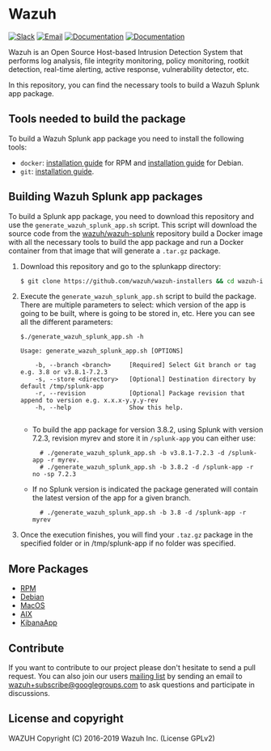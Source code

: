 Wazuh
=====

[![Slack](https://img.shields.io/badge/slack-join-blue.svg)](https://wazuh.com/community/join-us-on-slack/)
[![Email](https://img.shields.io/badge/email-join-blue.svg)](https://groups.google.com/forum/#!forum/wazuh)
[![Documentation](https://img.shields.io/badge/docs-view-green.svg)](https://documentation.wazuh.com)
[![Documentation](https://img.shields.io/badge/web-view-green.svg)](https://wazuh.com)

Wazuh is an Open Source Host-based Intrusion Detection System that performs log analysis, file integrity monitoring, policy monitoring, rootkit detection, real-time alerting, active response, vulnerability detector, etc.

In this repository, you can find the necessary tools to build a Wazuh Splunk app package.

## Tools needed to build the package

To build a Wazuh Splunk app package you need to install the following tools:
  - `docker`: [installation guide](https://docs.docker.com/install/linux/docker-ce/centos/) for RPM and [installation guide](https://docs.docker.com/install/linux/docker-ce/debian/) for Debian.
- `git`:  [installation guide](https://git-scm.com/book/en/v2/Getting-Started-Installing-Git). 
  
## Building Wazuh Splunk app packages

To build a Splunk app package, you need to download this repository and use the `generate_wazuh_splunk_app.sh` script. This script will download the source code from the [wazuh/wazuh-splunk](https://github.com/wazuh/wazuh-splunk) repository build a Docker image with all the necessary tools to build the app package and run a Docker container from that image that will generate a `.tar.gz` package.

1. Download this repository and go to the splunkapp directory:
    ```bash
    $ git clone https://github.com/wazuh/wazuh-installers && cd wazuh-installers/splunkapp
    ```

2. Execute the `generate_wazuh_splunk_app.sh` script to build the package. There are multiple parameters to select: which version of the app is going to be built, where is going to be stored in, etc. Here you can see all the different parameters:
    ```shellsession
    $./generate_wazuh_splunk_app.sh -h

    Usage: generate_wazuh_splunk_app.sh [OPTIONS]

        -b, --branch <branch>     [Required] Select Git branch or tag e.g. 3.8 or v3.8.1-7.2.3
        -s, --store <directory>   [Optional] Destination directory by default /tmp/splunk-app
        -r, --revision            [Optional] Package revision that append to version e.g. x.x.x-y.y.y-rev
        -h, --help                Show this help.
                    
    ```
    * To build the app package for version 3.8.2, using Splunk with version 7.2.3, revision myrev and store it in `/splunk-app` you can either use:

            # ./generate_wazuh_splunk_app.sh -b v3.8.1-7.2.3 -d /splunk-app -r myrev.
            # ./generate_wazuh_splunk_app.sh -b 3.8.2 -d /splunk-app -r no -sp 7.2.3
    * If no Splunk version is indicated the package generated will contain the latest version of the app for a given branch.

            # ./generate_wazuh_splunk_app.sh -b 3.8 -d /splunk-app -r myrev
        
3. Once the execution finishes, you will find your `.taz.gz` package in the specified folder or in /tmp/splunk-app if no folder was specified.

## More Packages

- [RPM](/rpms/README.md)
- [Debian](/debs/README.md)
- [MacOS](/macos/README.md)
- [AIX](/aix/README.md)
- [KibanaApp](/wazuhapp/README.md)

## Contribute

If you want to contribute to our project please don't hesitate to send a pull request. You can also join our users [mailing list](https://groups.google.com/d/forum/wazuh) by sending an email to [wazuh+subscribe@googlegroups.com](mailto:wazuh+subscribe@googlegroups.com) to ask questions and participate in discussions.

## License and copyright

WAZUH
Copyright (C) 2016-2019 Wazuh Inc.  (License GPLv2)

